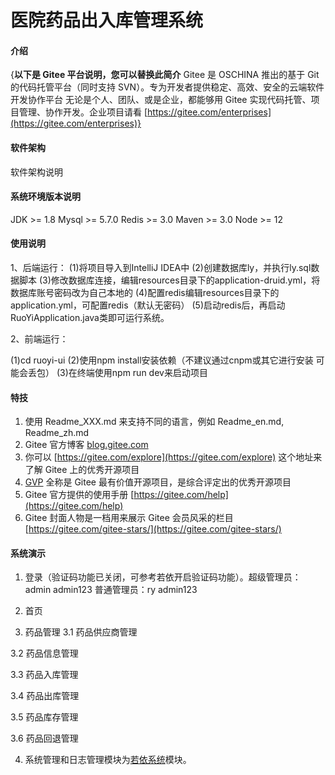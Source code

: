 # 医院药品出入库管理系统

#### 介绍
{**以下是 Gitee 平台说明，您可以替换此简介**
Gitee 是 OSCHINA 推出的基于 Git 的代码托管平台（同时支持 SVN）。专为开发者提供稳定、高效、安全的云端软件开发协作平台
无论是个人、团队、或是企业，都能够用 Gitee 实现代码托管、项目管理、协作开发。企业项目请看 [https://gitee.com/enterprises](https://gitee.com/enterprises)}

#### 软件架构
软件架构说明

#### 系统环境版本说明
JDK >= 1.8 
Mysql >= 5.7.0
Redis >= 3.0
Maven >= 3.0
Node >= 12

#### 使用说明

1、后端运行：
(1)将项目导入到IntelliJ IDEA中
(2)创建数据库ly，并执行ly.sql数据脚本
(3)修改数据库连接，编辑resources目录下的application-druid.yml，将数据库账号密码改为自己本地的
(4)配置redis编辑resources目录下的application.yml，可配置redis（默认无密码）
(5)启动redis后，再启动RuoYiApplication.java类即可运行系统。

2、前端运行：

(1)cd ruoyi-ui
(2)使用npm install安装依赖（不建议通过cnpm或其它进行安装 可能会丢包）
(3)在终端使用npm run dev来启动项目

#### 特技

1.  使用 Readme\_XXX.md 来支持不同的语言，例如 Readme\_en.md, Readme\_zh.md
2.  Gitee 官方博客 [blog.gitee.com](https://blog.gitee.com)
3.  你可以 [https://gitee.com/explore](https://gitee.com/explore) 这个地址来了解 Gitee 上的优秀开源项目
4.  [GVP](https://gitee.com/gvp) 全称是 Gitee 最有价值开源项目，是综合评定出的优秀开源项目
5.  Gitee 官方提供的使用手册 [https://gitee.com/help](https://gitee.com/help)
6.  Gitee 封面人物是一档用来展示 Gitee 会员风采的栏目 [https://gitee.com/gitee-stars/](https://gitee.com/gitee-stars/)

#### 系统演示

1.  登录（验证码功能已关闭，可参考若依开启验证码功能）。超级管理员： admin admin123 普通管理员：ry admin123

2.  首页

3.  药品管理
3.1  药品供应商管理

3.2  药品信息管理

3.3  药品入库管理

3.4  药品出库管理

3.5  药品库存管理

3.6  药品回退管理

4.  系统管理和日志管理模块为[若依系统](http://www.ruoyi.vip/)模块。
